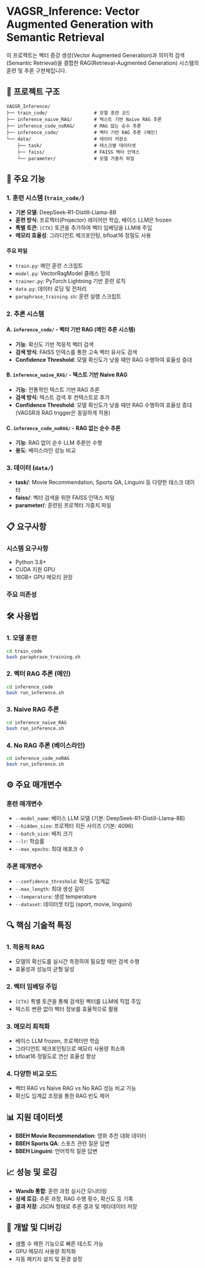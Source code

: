 # VAGSR_Inference: Vector Augmented Generation with Semantic Retrieval

이 프로젝트는 벡터 증강 생성(Vector Augmented Generation)과 의미적 검색(Semantic Retrieval)을 결합한 RAG(Retrieval-Augmented Generation) 시스템의 훈련 및 추론 구현체입니다.

## 📁 프로젝트 구조

```
VAGSR_Inference/
├── train_code/                 # 모델 훈련 코드
├── inference_naive_RAG/        # 텍스트 기반 Naive RAG 추론
├── inference_code_noRAG/       # RAG 없는 순수 추론 
├── inference_code/             # 벡터 기반 RAG 추론 (메인)
└── data/                       # 데이터 저장소
    ├── task/                   # 태스크별 데이터셋
    ├── faiss/                  # FAISS 벡터 인덱스
    └── parameter/              # 모델 가중치 파일
```

## 🚀 주요 기능

### 1. 훈련 시스템 (`train_code/`)
- **기본 모델**: DeepSeek-R1-Distill-Llama-8B
- **훈련 방식**: 프로젝터(Projector) 레이어만 학습, 베이스 LLM은 frozen
- **특별 토큰**: `[CTX]` 토큰을 추가하여 벡터 임베딩을 LLM에 주입
- **메모리 효율성**: 그라디언트 체크포인팅, bfloat16 정밀도 사용

#### 주요 파일
- `train.py`: 메인 훈련 스크립트
- `model.py`: VectorRagModel 클래스 정의
- `trainer.py`: PyTorch Lightning 기반 훈련 로직
- `data.py`: 데이터 로딩 및 전처리
- `paraphrase_training.sh`: 훈련 실행 스크립트

### 2. 추론 시스템

#### A. `inference_code/` - 벡터 기반 RAG (메인 추론 시스템)
- **기능**: 확신도 기반 적응적 벡터 검색
- **검색 방식**: FAISS 인덱스를 통한 고속 벡터 유사도 검색
- **Confidence Threshold**: 모델 확신도가 낮을 때만 RAG 수행하여 효율성 증대

#### B. `inference_naive_RAG/` - 텍스트 기반 Naive RAG
- **기능**: 전통적인 텍스트 기반 RAG 추론
- **검색 방식**: 텍스트 검색 후 컨텍스트로 추가
- **Confidence Threshold**: 모델 확신도가 낮을 때만 RAG 수행하여 효율성 증대 (VAGSR과 RAG trigger은 동일하게 적용)

#### C. `inference_code_noRAG/` - RAG 없는 순수 추론
- **기능**: RAG 없이 순수 LLM 추론만 수행
- **용도**: 베이스라인 성능 비교

### 3. 데이터 (`data/`)
- **task/**: Movie Recommendation, Sports QA, Linguini 등 다양한 태스크 데이터
- **faiss/**: 벡터 검색을 위한 FAISS 인덱스 파일
- **parameter/**: 훈련된 프로젝터 가중치 파일

## 📋 요구사항

### 시스템 요구사항
- Python 3.8+
- CUDA 지원 GPU
- 16GB+ GPU 메모리 권장

### 주요 의존성
## 🛠️ 사용법

### 1. 모델 훈련
```bash
cd train_code
bash paraphrase_training.sh
```

### 2. 벡터 RAG 추론 (메인)
```bash
cd inference_code
bash run_inference.sh
```

### 3. Naive RAG 추론
```bash
cd inference_naive_RAG
bash run_inference.sh
```

### 4. No RAG 추론 (베이스라인)
```bash
cd inference_code_noRAG  
bash run_inference.sh
```

## ⚙️ 주요 매개변수

### 훈련 매개변수
- `--model_name`: 베이스 LLM 모델 (기본: DeepSeek-R1-Distill-Llama-8B)
- `--hidden_size`: 프로젝터 히든 사이즈 (기본: 4096)
- `--batch_size`: 배치 크기
- `--lr`: 학습률
- `--max_epochs`: 최대 에포크 수

### 추론 매개변수
- `--confidence_threshold`: 확신도 임계값
- `--max_length`: 최대 생성 길이
- `--temperature`: 생성 temperature
- `--dataset`: 데이터셋 타입 (sport, movie, linguini)

## 🔍 핵심 기술적 특징

### 1. 적응적 RAG
- 모델의 확신도를 실시간 측정하여 필요할 때만 검색 수행
- 효율성과 성능의 균형 달성

### 2. 벡터 임베딩 주입
- `[CTX]` 특별 토큰을 통해 검색된 벡터를 LLM에 직접 주입
- 텍스트 변환 없이 벡터 정보를 효율적으로 활용

### 3. 메모리 최적화
- 베이스 LLM frozen, 프로젝터만 학습
- 그라디언트 체크포인팅으로 메모리 사용량 최소화
- bfloat16 정밀도로 연산 효율성 향상

### 4. 다양한 비교 모드
- 벡터 RAG vs Naive RAG vs No RAG 성능 비교 가능
- 확신도 임계값 조정을 통한 RAG 빈도 제어

## 📊 지원 데이터셋
- **BBEH Movie Recommendation**: 영화 추천 대화 데이터
- **BBEH Sports QA**: 스포츠 관련 질문 답변
- **BBEH Linguini**: 언어학적 질문 답변

## 📈 성능 및 로깅
- **Wandb 통합**: 훈련 과정 실시간 모니터링
- **상세 로깅**: 추론 과정, RAG 수행 횟수, 확신도 등 기록
- **결과 저장**: JSON 형태로 추론 결과 및 메타데이터 저장

## 🔧 개발 및 디버깅
- 샘플 수 제한 기능으로 빠른 테스트 가능
- GPU 메모리 사용량 최적화
- 자동 패키지 설치 및 환경 설정
